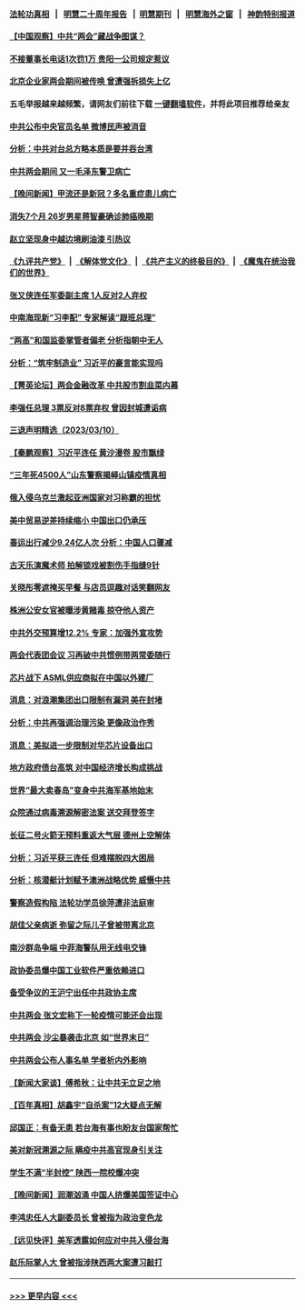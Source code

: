 #### [法轮功真相](https://github.com/gfw-breaker/truth/blob/master/README.md?t=0) &nbsp;&nbsp;|&nbsp;&nbsp; [明慧二十周年报告](https://github.com/gfw-breaker/mh-reports/blob/master/README.md?t=0) &nbsp;&nbsp;|&nbsp;&nbsp;[明慧期刊](https://github.com/gfw-breaker/mh-qikan) &nbsp;&nbsp;|&nbsp;&nbsp; [明慧海外之窗](https://github.com/gfw-breaker/mh-news/blob/master/README.md?t=0) &nbsp;&nbsp;|&nbsp;&nbsp; [神韵特别报道](https://github.com/gfw-breaker/mh-news/blob/master/shenyun.md?t=0)
#### [【中国观察】中共“两会”藏战争图谋？](../pages/nsc413/n13947953.md?t=03120043) 
#### [不接董事长电话1次罚1万 贵阳一公司规定惹议](../pages/nsc413/n13947955.md?t=03120043) 
#### [北京企业家两会期间被传唤 曾遭强拆损失上亿](../pages/nsc413/n13947896.md?t=03120043) 
#### 五毛举报越来越频繁，请网友们前往下载 [一键翻墙软件](https://github.com/gfw-breaker/ssr-accounts)，并将此项目推荐给亲友
#### [中共公布中央官员名单 微博民声被消音](../pages/nsc413/n13947963.md?t=03120043) 
#### [分析：中共对台总方略本质是要并吞台湾](../pages/nsc413/n13947833.md?t=03120043) 
#### [中共两会期间 又一毛泽东警卫病亡](../pages/nsc413/n13947915.md?t=03120043) 
#### [【晚间新闻】甲流还是新冠？多名重症患儿病亡](../pages/nsc413/n13947817.md?t=03120043) 
#### [消失7个月 26岁男星蒋智豪确诊肺癌晚期](../pages/nsc413/n13947592.md?t=03120043) 
#### [赵立坚现身中越边境刷油漆 引热议](../pages/nsc413/n13947818.md?t=03120043) 
#### [《九评共产党》](https://github.com/begood0513/9ping.md/blob/master/README.md) &nbsp;|&nbsp; [《解体党文化》](../../../../jtdwh.md/blob/master/README.md)  &nbsp;|&nbsp; [《共产主义的终极目的》](../../../../gczydzjmd.md/blob/master/README.md) &nbsp;|&nbsp; [《魔鬼在统治我们的世界》](../../../../mgztzwmdsj.md/blob/master/README.md) 
#### [张又侠连任军委副主席 1人反对2人弃权](../pages/nsc413/n13947701.md?t=03120043) 
#### [中南海现新“习李配” 专家解读“跟班总理”](../pages/nsc413/n13947637.md?t=03120043) 
#### [“两高”和国监委掌管者偏老 分析指朝中无人](../pages/nsc413/n13947693.md?t=03120043) 
#### [分析：“筑牢制造业” 习近平的豪言能实现吗](../pages/nsc413/n13947476.md?t=03120043) 
#### [【菁英论坛】两会金融改革 中共股市割韭菜内幕](../pages/nsc413/n13947614.md?t=03120043) 
#### [李强任总理 3票反对8票弃权 曾因封城遭诟病](../pages/nsc413/n13947628.md?t=03120043) 
#### [三退声明精选（2023/03/10）](../pages/nsc413/n13947695.md?t=03120043) 
#### [【秦鹏观察】习近平连任 黄沙漫卷 股市飘绿](../pages/nsc413/n13947607.md?t=03120043) 
#### [“三年死4500人”山东警察揭峄山镇疫情真相](../pages/nsc413/n13944531.md?t=03120043) 
#### [俄入侵乌克兰激起亚洲国家对习称霸的担忧](../pages/nsc413/n13947585.md?t=03120043) 
#### [美中贸易逆差持续缩小 中国出口仍承压](../pages/nsc413/n13947555.md?t=03120043) 
#### [春运出行减少9.24亿人次 分析：中国人口骤减](../pages/nsc413/n13947106.md?t=03120043) 
#### [古天乐演魔术师 拍解锁戏被割伤手指缝9针](../pages/nsc413/n13947542.md?t=03120043) 
#### [关晓彤零遮掩买早餐 与店员逗趣对话笑翻网友](../pages/nsc413/n13947566.md?t=03120043) 
#### [株洲公安女官被曝涉黄赌毒 掠夺他人资产](../pages/nsc413/n13947574.md?t=03120043) 
#### [中共外交预算增12.2% 专家：加强外宣攻势](../pages/nsc413/n13947246.md?t=03120043) 
#### [两会代表团会议 习再破中共惯例带两常委随行](../pages/nsc413/n13947544.md?t=03120043) 
#### [芯片战下 ASML供应商拟在中国以外建厂](../pages/nsc413/n13947561.md?t=03120043) 
#### [消息：对浪潮集团出口限制有漏洞 美在封堵](../pages/nsc413/n13947568.md?t=03120043) 
#### [分析：中共再强调治理污染 更像政治作秀](../pages/nsc413/n13947577.md?t=03120043) 
#### [消息：美拟进一步限制对华芯片设备出口](../pages/nsc413/n13947554.md?t=03120043) 
#### [地方政府债台高筑 对中国经济增长构成挑战](../pages/nsc413/n13947543.md?t=03120043) 
#### [世界“最大卖春岛”变身中共海军基地始末](../pages/nsc413/n13947525.md?t=03120043) 
#### [众院通过病毒溯源解密法案 送交拜登签字](../pages/nsc413/n13947528.md?t=03120043) 
#### [长征二号火箭无预料重返大气层 德州上空解体](../pages/nsc413/n13947513.md?t=03120043) 
#### [分析：习近平获三连任 但难摆脱四大困局](../pages/nsc413/n13947496.md?t=03120043) 
#### [分析：核潜艇计划赋予澳洲战略优势 威慑中共](../pages/nsc413/n13947450.md?t=03120043) 
#### [警察造假构陷 法轮功学员徐萍遭非法庭审](../pages/nsc413/n13946469.md?t=03120043) 
#### [胡佳父亲病逝 弥留之际儿子曾被带离北京](../pages/nsc413/n13947415.md?t=03120043) 
#### [南沙群岛争端 中菲海警队用无线电交锋](../pages/nsc413/n13947371.md?t=03120043) 
#### [政协委员爆中国工业软件严重依赖进口](../pages/nsc413/n13947144.md?t=03120043) 
#### [备受争议的王沪宁出任中共政协主席](../pages/nsc413/n13947319.md?t=03120043) 
#### [中共两会 张文宏称下一轮疫情可能还会出现](../pages/nsc413/n13947337.md?t=03120043) 
#### [中共两会 沙尘暴袭击北京 如“世界末日”](../pages/nsc413/n13947199.md?t=03120043) 
#### [中共两会公布人事名单 学者析内外影响](../pages/nsc413/n13947179.md?t=03120043) 
#### [【新闻大家谈】傅希秋：让中共无立足之地](../pages/nsc413/n13947464.md?t=03120043) 
#### [【百年真相】胡鑫宇“自杀案”12大疑点无解](../pages/nsc413/n13942558.md?t=03120043) 
#### [邱国正：有备无患 若台海有事也盼友台国家帮忙](../pages/nsc413/n13947148.md?t=03120043) 
#### [美对新冠溯源之际 瞒疫中共高官现身引关注](../pages/nsc413/n13947231.md?t=03120043) 
#### [学生不满“半封控” 陕西一院校爆冲突](../pages/nsc413/n13946647.md?t=03120043) 
#### [【晚间新闻】润潮汹涌 中国人挤爆美国签证中心](../pages/nsc413/n13947215.md?t=03120043) 
#### [李鸿忠任人大副委员长 曾被指为政治变色龙](../pages/nsc413/n13947072.md?t=03120043) 
#### [【远见快评】美军透露如何应对中共入侵台海](../pages/nsc413/n13946958.md?t=03120043) 
#### [赵乐际掌人大 曾被指涉陕西两大案遭习敲打](../pages/nsc413/n13947082.md?t=03120043) 

----
#### [ >>> 更早内容 <<< ](../indexes/nsc413-earlier.md)
